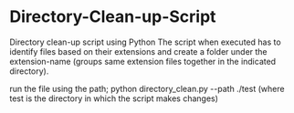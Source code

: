 # Directory-Clean-up-Script
Directory clean-up script using Python
The script when executed has to identify files based on their extensions and create a folder under the extension-name (groups same extension files together in the indicated directory).

run the file using the path;
python directory_clean.py --path ./test (where test is the directory in which the script makes changes)
